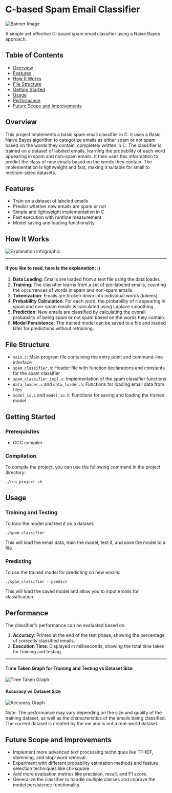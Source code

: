 # C-based Spam Email Classifier

![Banner Image](./images/bannerImg.png)

A simple yet effective C-based spam email classifier using a Naive Bayes approach.

## Table of Contents
- [Overview](#overview)
- [Features](#features)
- [How It Works](#how-it-works)
- [File Structure](#file-structure)
- [Getting Started](#getting-started)
- [Usage](#usage)
- [Performance](#performance)
- [Future Scope and Improvements](#future-scope-and-improvements)

## Overview

This project implements a basic spam email classifier in C. It uses a Basic Naive Bayes algorithm to categorize emails as either spam or not spam based on the words they contain, completely written in C. The classifier is trained on a dataset of labeled emails, learning the probability of each word appearing in spam and non-spam emails. It then uses this information to predict the class of new emails based on the words they contain. The implementation is lightweight and fast, making it suitable for small to medium-sized datasets.

## Features

- Train on a dataset of labeled emails
- Predict whether new emails are spam or not
- Simple and lightweight implementation in C
- Fast execution with runtime measurement
- Model saving and loading functionality

## How It Works

![Explanation Infographic](./images/how%20do%20we%20classifiy.png)

---

#### If you like to read, here is the explanation: :)

1. **Data Loading**: Emails are loaded from a text file using the data loader.
2. **Training**: The classifier learns from a set of pre-labeled emails, counting the occurrences of words in spam and non-spam emails.
3. **Tokenization**: Emails are broken down into individual words (tokens).
4. **Probability Calculation**: For each word, the probability of it appearing in spam and non-spam emails is calculated using Laplace smoothing.
5. **Prediction**: New emails are classified by calculating the overall probability of being spam or not spam based on the words they contain.
6. **Model Persistence**: The trained model can be saved to a file and loaded later for predictions without retraining.

## File Structure

- `main.c`: Main program file containing the entry point and command-line interface
- `spam_classifier.h`: Header file with function declarations and constants for the spam classifier
- `spam_classifier_impl.c`: Implementation of the spam classifier functions
- `data_loader.c` and `data_loader.h`: Functions for loading email data from files
- `model_io.c` and `model_io.h`: Functions for saving and loading the trained model

## Getting Started

### Prerequisites

- GCC compiler

### Compilation

To compile the project, you can use the following command in the project directory:

```
./run_project.sh
```


## Usage

### Training and Testing

To train the model and test it on a dataset:

```
./spam_classifier
```

This will load the email data, train the model, test it, and save the model to a file.

### Predicting

To use the trained model for predicting on new emails:

```
./spam_classifier --predict
```

This will load the saved model and allow you to input emails for classification.

## Performance

The classifier's performance can be evaluated based on:

1. **Accuracy**: Printed at the end of the test phase, showing the percentage of correctly classified emails.
2. **Execution Time**: Displayed in milliseconds, showing the total time taken for training and testing.

---

#### Time Taken Graph for Training and Testing vs Dataset Size
![Time Taken Graph](./images/timeTaken.png)

#### Accuracy vs Dataset Size
![Accuracy Graph](./images/accuracy.png)


Note: The performance may vary depending on the size and quality of the training dataset, as well as the characteristics of the emails being classified. The current dataset is created by the me and is not a real-world dataset.

## Future Scope and Improvements

- Implement more advanced text processing techniques like TF-IDF, stemming, and stop-word removal.
- Experiment with different probability estimation methods and feature selection techniques like chi-square.
- Add more evaluation metrics like precision, recall, and F1 score.
- Generalize the classifier to handle multiple classes and improve the model persistence functionality.